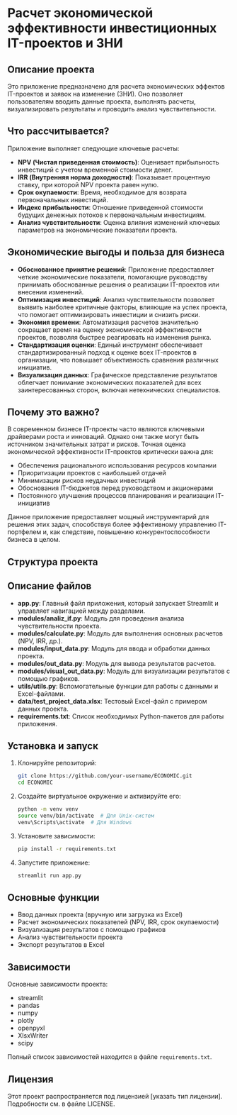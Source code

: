 # Расчет экономической  эффективности инвестиционных IT-проектов и ЗНИ

## Описание проекта

Это приложение предназначено для расчета экономических эффектов IT-проектов и заявок на изменение (ЗНИ). Оно позволяет пользователям вводить данные проекта, выполнять расчеты, визуализировать результаты и проводить анализ чувствительности.

## Что рассчитывается?

Приложение выполняет следующие ключевые расчеты:

- **NPV (Чистая приведенная стоимость)**: Оценивает прибыльность инвестиций с учетом временной стоимости денег.
- **IRR (Внутренняя норма доходности)**: Показывает процентную ставку, при которой NPV проекта равен нулю.
- **Срок окупаемости**: Время, необходимое для возврата первоначальных инвестиций.
- **Индекс прибыльности**: Отношение приведенной стоимости будущих денежных потоков к первоначальным инвестициям.
- **Анализ чувствительности**: Оценка влияния изменений ключевых параметров на экономические показатели проекта.

## Экономические выгоды и польза для бизнеса

- **Обоснованное принятие решений**: Приложение предоставляет четкие экономические показатели, помогающие руководству принимать обоснованные решения о реализации IT-проектов или внесении изменений.
- **Оптимизация инвестиций**: Анализ чувствительности позволяет выявить наиболее критичные факторы, влияющие на успех проекта, что помогает оптимизировать инвестиции и снизить риски.
- **Экономия времени**: Автоматизация расчетов значительно сокращает время на оценку экономической эффективности проектов, позволяя быстрее реагировать на изменения рынка.
- **Стандартизация оценки**: Единый инструмент обеспечивает стандартизированный подход к оценке всех IT-проектов в организации, что повышает объективность сравнения различных инициатив.
- **Визуализация данных**: Графическое представление результатов облегчает понимание экономических показателей для всех заинтересованных сторон, включая нетехнических специалистов.

## Почему это важно?

В современном бизнесе IT-проекты часто являются ключевыми драйверами роста и инноваций. Однако они также могут быть источником значительных затрат и рисков. Точная оценка экономической эффективности IT-проектов критически важна для:

- Обеспечения рационального использования ресурсов компании
- Приоритизации проектов с наибольшей отдачей
- Минимизации рисков неудачных инвестиций
- Обоснования IT-бюджетов перед руководством и акционерами
- Постоянного улучшения процессов планирования и реализации IT-инициатив

Данное приложение предоставляет мощный инструментарий для решения этих задач, способствуя более эффективному управлению IT-портфелем и, как следствие, повышению конкурентоспособности бизнеса в целом.

## Структура проекта

## Описание файлов

- **app.py**: Главный файл приложения, который запускает Streamlit и управляет навигацией между разделами.
- **modules/analiz_if.py**: Модуль для проведения анализа чувствительности проекта.
- **modules/calculate.py**: Модуль для выполнения основных расчетов (NPV, IRR, др.).
- **modules/input_data.py**: Модуль для ввода и обработки данных проекта.
- **modules/out_data.py**: Модуль для вывода результатов расчетов.
- **modules/visual_out_data.py**: Модуль для визуализации результатов с помощью графиков.
- **utils/utils.py**: Вспомогательные функции для работы с данными и Excel-файлами.
- **data/test_project_data.xlsx**: Тестовый Excel-файл с примером данных проекта.
- **requirements.txt**: Список необходимых Python-пакетов для работы приложения.

## Установка и запуск

1. Клонируйте репозиторий:
    ```sh
    git clone https://github.com/your-username/ECONOMIC.git
    cd ECONOMIC
    ```

2. Создайте виртуальное окружение и активируйте его:
    ```sh
    python -m venv venv
    source venv/bin/activate  # Для Unix-систем
    venv\Scripts\activate  # Для Windows
    ```

3. Установите зависимости:
    ```sh
    pip install -r requirements.txt
    ```

4. Запустите приложение:
    ```sh
    streamlit run app.py
    ```

## Основные функции

- Ввод данных проекта (вручную или загрузка из Excel)
- Расчет экономических показателей (NPV, IRR, срок окупаемости)
- Визуализация результатов с помощью графиков
- Анализ чувствительности проекта
- Экспорт результатов в Excel

## Зависимости

Основные зависимости проекта:

- streamlit
- pandas
- numpy
- plotly
- openpyxl
- XlsxWriter
- scipy

Полный список зависимостей находится в файле `requirements.txt`.

## Лицензия

Этот проект распространяется под лицензией [указать тип лицензии]. Подробности см. в файле LICENSE.
